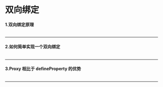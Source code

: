 # 双向绑定
#### 1.双向绑定原理
```js

```
---
#### 2.如何简单实现一个双向绑定
```js

```
---
#### 3.Proxy 相比于 defineProperty 的优势
```js

```
---
